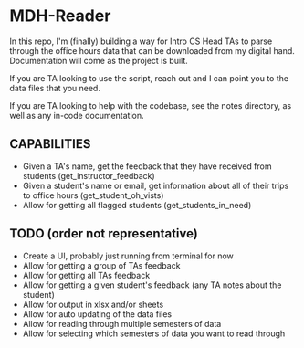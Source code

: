 # MDH-Reader

In this repo, I'm (finally) building a way for Intro CS Head TAs to parse through the office hours data that can be downloaded from my digital hand. Documentation will come as the project is built.

If you are TA looking to use the script, reach out and I can point you to the data files that you need.

If you are TA looking to help with the codebase, see the notes directory, as well as any in-code documentation.

## CAPABILITIES

- Given a TA's name, get the feedback that they have received from students (get_instructor_feedback)
- Given a student's name or email, get information about all of their trips to office hours (get_student_oh_vists)
- Allow for getting all flagged students (get_students_in_need)

## TODO (order not representative)

- Create a UI, probably just running from terminal for now
- Allow for getting a group of TAs feedback
- Allow for getting all TAs feedback
- Allow for getting a given student's feedback (any TA notes about the student)
- Allow for output in xlsx and/or sheets
- Allow for auto updating of the data files
- Allow for reading through multiple semesters of data 
- Allow for selecting which semesters of data you want to read through
